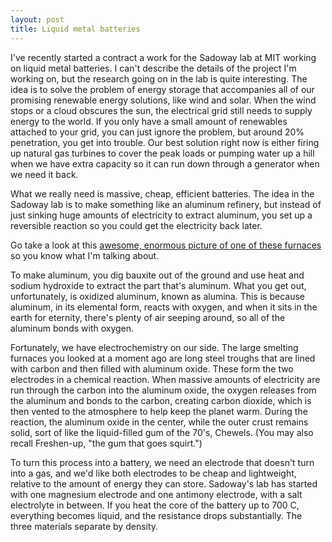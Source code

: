 ```yaml
---
layout: post
title: Liquid metal batteries
---
```

I've recently started a contract a work for the Sadoway lab at MIT working on liquid metal batteries. I can't describe the details of the project I'm working on, but the research going on in the lab is quite interesting. The idea is to solve the problem of energy storage that accompanies all of our promising renewable energy solutions, like wind and solar. When the wind stops or a cloud obscures the sun, the electrical grid still needs to supply energy to the world. If you only have a small amount of renewables attached to your grid, you can just ignore the problem, but around 20% penetration, you get into trouble. Our best solution right now is either firing up natural gas turbines to cover the peak loads or pumping water up a hill when we have extra capacity so it can run down through a generator when we need it back.

What we really need is massive, cheap, efficient batteries. The idea in the Sadoway lab is to make something like an aluminum refinery, but instead of just sinking huge amounts of electricity to extract aluminum, you set up a reversible reaction so you could get the electricity back later.

Go take a look at this [awesome, enormous picture of one of these furnaces][1] so you know what I'm talking about.

To make aluminum, you dig bauxite out of the ground and use heat and sodium hydroxide to extract the part that's aluminum. What you get out, unfortunately, is oxidized aluminum, known as alumina. This is because aluminum, in its elemental form, reacts with oxygen, and when it sits in the earth for eternity, there's plenty of air seeping around, so all of the aluminum bonds with oxygen.

Fortunately, we have electrochemistry on our side. The large smelting furnaces you looked at a moment ago are long steel troughs that are lined with carbon and then filled with aluminum oxide. These form the two electrodes in a chemical reaction. When massive amounts of electricity are run through the carbon into the aluminum oxide, the oxygen releases from the aluminum and bonds to the carbon, creating carbon dioxide, which is then vented to the atmosphere to help keep the planet warm. During the reaction, the aluminum oxide in the center, while the outer crust remains solid, sort of like the liquid-filled gum of the 70's, Chewels. (You may also recall Freshen-up, "the gum that goes squirt.")

To turn this process into a battery, we need an electrode that doesn't turn into a gas, and we'd like both electrodes to be cheap and lightweight, relative to the amount of energy they can store. Sadoway's lab has started with one magnesium electrode and one antimony electrode, with a salt electrolyte in between. If you heat the core of the battery up to 700 C, everything becomes liquid, and the resistance drops substantially. The three materials separate by density.

[1]: http://www.kitimatworksmodernization.com/media/media%20materials/alm2001_7SHigh.jpg